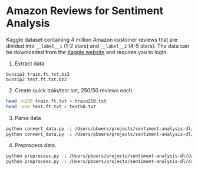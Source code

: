 # Amazon Reviews for Sentiment Analysis

Kaggle dataset containing 4 million Amazon customer reviews that are divided into `__label__1` (1-2 stars) and `__label__2` (4-5 stars). The data can be downloaded from the [Kaggle website](https://www.kaggle.com/bittlingmayer/amazonreviews) and requires you to login.


1. Extract data
```
bunzip2 train.ft.txt.bz2
bunzip2 test.ft.txt.bz2
```

2. Create quick train/test set, 250/50 reviews each.
```bash
head -n250 train.ft.txt > train250.txt
head -n50 test.ft.txt > test50.txt
```

3. Parse data
```bash
python convert_data.py -i /Users/pboers/projects/sentiment-analysis-dl/data/raw/train250.txt -o /Users/pboers/projects/sentiment-analysis-dl/data/interim/train250
python convert_data.py -i /Users/pboers/projects/sentiment-analysis-dl/data/raw/test50.txt -o /Users/pboers/projects/sentiment-analysis-dl/data/interim/test50
```

4. Preprocess data.
```bash
python preprocess.py -i /Users/pboers/projects/sentiment-analysis-dl/data/interim/train250.csv -o /Users/pboers/projects/sentiment-analysis-dl/data/processed/train250
python preprocess.py -i /Users/pboers/projects/sentiment-analysis-dl/data/interim/test50.csv -o /Users/pboers/projects/sentiment-analysis-dl/data/processed/test50
```
